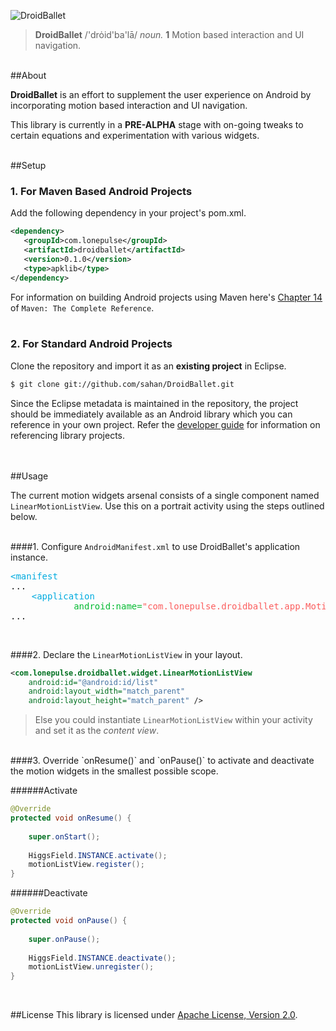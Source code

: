 ![DroidBallet](https://raw.github.com/sahan/DroidBallet/master/logo.png)

> **DroidBallet** /'drȯid'ba'lā/ <em>noun.</em> **1** Motion based interaction and UI navigation. 

<br/>
##About

**DroidBallet** is an effort to supplement the user experience on Android by incorporating motion based 
interaction and UI navigation.   
   
This library is currently in a **PRE-ALPHA** stage with on-going tweaks to certain equations and experimentation 
with various widgets.   
<br/>

##Setup

### 1. For Maven Based Android Projects

Add the following dependency in your project's pom.xml.

```xml
<dependency>
   <groupId>com.lonepulse</groupId>
   <artifactId>droidballet</artifactId>
   <version>0.1.0</version>
   <type>apklib</type>
</dependency>
```

For information on building Android projects using Maven here's [Chapter 14](http://www.sonatype.com/books/mvnref-book/reference/android-dev.html) of `Maven: The Complete Reference`.   
<br/>   

### 2. For Standard Android Projects

Clone the repository and import it as an **existing project** in Eclipse.

```bash
$ git clone git://github.com/sahan/DroidBallet.git
```

Since the Eclipse metadata is maintained in the repository, the project should be immediately available as an Android library which you can reference in your own project. Refer the 
[developer guide](http://developer.android.com/tools/projects/projects-eclipse.html#ReferencingLibraryProject) for information on referencing library projects.   
<br/><br/>

##Usage

The current motion widgets arsenal consists of a single component named `LinearMotionListView`. 
Use this on a portrait activity using the steps outlined below.   
<br/>   

####1. Configure `AndroidManifest.xml` to use DroidBallet's application instance.

<pre>
<font color="#00ABDF">&lt;manifest </font>
...
    <font color="#00ABDF">&lt;application </font>
            <font color="#04BA31">android:name=</font><font color="#FB5D5D">"com.lonepulse.droidballet.app.MotionApplication"</font>
...
</pre>   
<br/>

####2. Declare the `LinearMotionListView` in your layout.

```xml
<com.lonepulse.droidballet.widget.LinearMotionListView
	android:id="@android:id/list"
    android:layout_width="match_parent"
    android:layout_height="match_parent" />
```  
> Else you could instantiate `LinearMotionListView` within your activity and set it as the *content view*.
 
<br/>
####3. Override `onResume()` and `onPause()` to activate and deactivate the motion widgets in the smallest possible scope.

######Activate 
```java
@Override
protected void onResume() {
	
	super.onStart();
		
	HiggsField.INSTANCE.activate();
	motionListView.register();
}
```

######Deactivate 
```java
@Override
protected void onPause() {
	
	super.onPause();
		
	HiggsField.INSTANCE.deactivate();
	motionListView.unregister();
}
```   
<br/>

##License
This library is licensed under [Apache License, Version 2.0](http://www.apache.org/licenses/LICENSE-2.0.html).
